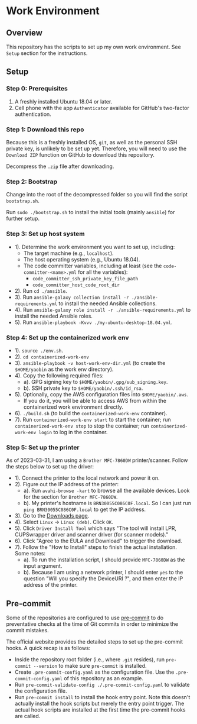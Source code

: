 # Work Environment

## Overview

This repository has the scripts to set up my own work environment. See `Setup` section for the instructions.

## Setup

### Step 0: Prerequisites

1. A freshly installed Ubuntu 18.04 or later.
2. Cell phone with the app `Authenticator` available for GitHub's two-factor authentication.

### Step 1: Download this repo

Because this is a freshly installed OS, `git`, as well as the personal SSH private key, is unlikely to be set up yet. Therefore, you will need to use the `Download ZIP` function on GitHub to download this repository.

Decompress the `.zip` file after downloading.

### Step 2: Bootstrap

Change into the root of the decompressed folder so you will find the script `bootstrap.sh`.

Run `sudo ./bootstrap.sh` to install the initial tools (mainly `ansible`) for further setup.

### Step 3: Set up host system

- 1). Determine the work environment you want to set up, including:
  - The target machine (e.g., `localhost`).
  - The host operating system (e.g., Ubuntu 18.04).
  - The code committer variables, including at least (see the `code-committer-<name>.yml` for all the variables):
    - `code_committer_ssh_private_key_file_path`
    - `code_committer_host_code_root_dir`
- 2). Run `cd ./ansible`.
- 3). Run `ansible-galaxy collection install -r ./ansible-requirements.yml` to install the needed Ansible collections.
- 4). Run `ansible-galaxy role install -r ./ansible-requirements.yml` to install the needed Ansible roles.
- 5). Run `ansible-playbook -Kvvv ./my-ubuntu-desktop-18.04.yml`.

### Step 4: Set up the containerized work env

- 1). `source ./env.sh`.
- 2). `cd containerized-work-env`
- 3). `ansible-playbook -v host-work-env-dir.yml` (to create the `$HOME/yaobin` as the work env directory).
- 4). Copy the following required files:
  - a). GPG signing key to `$HOME/yaobin/.gpg/sub_signing.key`.
  - b). SSH private key to `$HOME/yaobin/.ssh/id_rsa`.
- 5). Optionally, copy the AWS configuration files into `$HOME/yaobin/.aws`.
  - If you do it, you will be able to access AWS from within the containerized work environment directly.
- 6). `./build.sh` (to build the `containerized-work-env` container).
- 7). Run `containerized-work-env start` to start the container; run `containerized-work-env stop` to stop the container; run `containerized-work-env login` to log in the container.

### Step 5: Set up the printer

As of 2023-03-31, I am using a `Brother MFC-7860DW` printer/scanner. Follow the steps below to set up the driver:

- 1). Connect the printer to the local network and power it on.
- 2). Figure out the IP address of the printer:
  - a). Run `avahi-browse -kart` to browse all the available devices. Look for the section for `Brother MFC-7860DW`.
  - b). My printer's hostname is `BRN30055C086C0F.local`. So I can just run `ping BRN30055C086C0F.local` to get the IP address.
- 3). Go to the [Downloads page](https://support.brother.com/g/b/downloadtop.aspx?c=us&lang=en&prod=mfc7860dw_all).
- 4). Select `Linux` -> `Linux (deb)`. Click `OK`.
- 5). Click `Driver Install Tool` which says "The tool will install LPR, CUPSwrapper driver and scanner driver (for scanner models)."
- 6). Click "Agree to the EULA and Download" to trigger the download.
- 7). Follow the "How to Install" steps to finish the actual installation. Some notes:
  - a). To run the installation script, I should provide `MFC-7860DW` as the input argument.
  - b). Because I am using a network printer, I should enter `yes` to the question "Will you specify the DeviceURI ?", and then enter the IP address of the printer.

## Pre-commit

Some of the repositories are configured to use [pre-commit](https://pre-commit.com/) to do preventative checks at the time of Git commits in order to minimize the commit mistakes.

The official website provides the detailed steps to set up the pre-commit hooks. A quick recap is as follows:
- Inside the repository root folder (i.e., where `.git` resides), run `pre-commit --version` to make sure `pre-commit` is installed.
- Create `.pre-commit-config.yaml` as the configuration file. Use the `.pre-commit-config.yaml` of this repository as an example.
- Run `pre-commit-validate-config ./.pre-commit-config.yaml` to validate the configuration file.
- Run `pre-commit install` to install the hook entry point. Note this doesn't actually install the hook scripts but merely the entry point trigger. The actual hook scripts are installed at the first time the pre-commit hooks are called.
